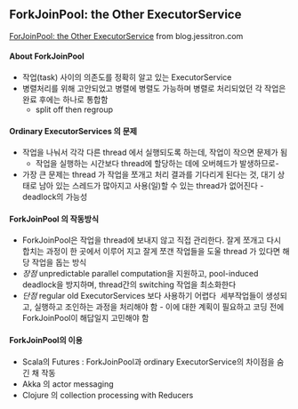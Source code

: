 ## ForkJoinPool: the Other ExecutorService

[ForJoinPool: the Other ExecutorService](https://blog.jessitron.com/2014/02/forkjoinpool-other-executorservice.html) from blog.jessitron.com


#### About ForkJoinPool 
  - 작업(task) 사이의 의존도를 정확히 알고 있는 ExecutorService
  - 병렬처리를 위해 고안되었고 병렬에 병렬도 가능하며 병렬로 처리되었던 각 작업은 완료 후에는 하나로 통합함 
    - split off then regroup

#### Ordinary ExecutorServices 의 문제
  - 작업을 나눠서 각각 다른 thread 에서 실행되도록 하는데, 작업이 작으면 문제가 됨
    - 작업을 실행하는 시간보다 thread에 할당하는 데에 오버헤드가 발생하므로-
  - 가장 큰 문제는 thread 가 작업을 쪼개고 처리 결과를 기다리게 된다는 것, 대기 상태로 남아 있는 스레드가 많아지고 사용(일)할 수 있는 thread가 없어진다 - deadlock의 가능성 

#### ForkJoinPool 의 작동방식
  - ForkJoinPool은 작업을 thread에 보내지 않고 직접 관리한다. 잘게 쪼개고 다시 합치는 과정이 한 곳에서 이루어 지고 잘게 쪼갠 작업들을 도울 thread 가 있다면 해당 작업을 돕는 방식 
  - *장점* unpredictable parallel computation을 지원하고, pool-induced deadlock을 방지하며, thread간의 switching 작업을 최소화한다
  - *단점* regular old ExecutorServices 보다 사용하기 어렵다 
    세부작업들이 생성되고, 실행하고 조인하는 과정을 처리해야 함 - 이에 대한 계획이 필요하고 코딩 전에 ForkJoinPool이 해답일지 고민해야 함

#### ForkJoinPool의 이용
  - Scala의 Futures : ForkJoinPool과 ordinary ExecutorService의 차이점을 숨긴 채 작동
  - Akka 의 actor messaging 
  - Clojure 의 collection processing with Reducers
